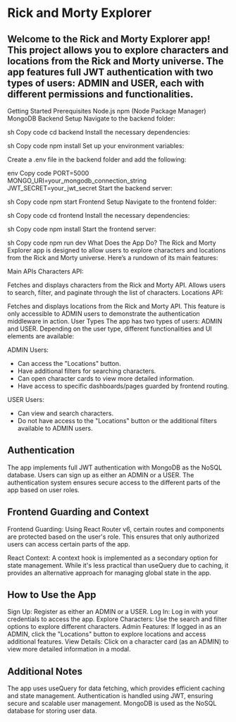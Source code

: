 # Rick and Morty Explorer
## Welcome to the Rick and Morty Explorer app! This project allows you to explore characters and locations from the Rick and Morty universe. The app features full JWT authentication with two types of users: ADMIN and USER, each with different permissions and functionalities.

Getting Started
Prerequisites
Node.js
npm (Node Package Manager)
MongoDB
Backend Setup
Navigate to the backend folder:

sh
Copy code
cd backend
Install the necessary dependencies:

sh
Copy code
npm install
Set up your environment variables:

Create a .env file in the backend folder and add the following:

env
Copy code
PORT=5000
MONGO_URI=your_mongodb_connection_string
JWT_SECRET=your_jwt_secret
Start the backend server:

sh
Copy code
npm start
Frontend Setup
Navigate to the frontend folder:

sh
Copy code
cd frontend
Install the necessary dependencies:

sh
Copy code
npm install
Start the frontend server:

sh
Copy code
npm run dev
What Does the App Do?
The Rick and Morty Explorer app is designed to allow users to explore characters and locations from the Rick and Morty universe. Here’s a rundown of its main features:

Main APIs
Characters API:

Fetches and displays characters from the Rick and Morty API.
Allows users to search, filter, and paginate through the list of characters.
Locations API:

Fetches and displays locations from the Rick and Morty API.
This feature is only accessible to ADMIN users to demonstrate the authentication middleware in action.
User Types
The app has two types of users: ADMIN and USER. Depending on the user type, different functionalities and UI elements are available:

ADMIN Users:

- Can access the "Locations" button.
- Have additional filters for searching characters.
- Can open character cards to view more detailed information.
- Have access to specific dashboards/pages guarded by frontend routing.
  
USER Users:

- Can view and search characters.
- Do not have access to the "Locations" button or the additional filters available to ADMIN users.
  
## Authentication
The app implements full JWT authentication with MongoDB as the NoSQL database. Users can sign up as either an ADMIN or a USER. The authentication system ensures secure access to the different parts of the app based on user roles.

## Frontend Guarding and Context
Frontend Guarding: Using React Router v6, certain routes and components are protected based on the user's role. This ensures that only authorized users can access certain parts of the app.

React Context: A context hook is implemented as a secondary option for state management. While it's less practical than useQuery due to caching, it provides an alternative approach for managing global state in the app.

## How to Use the App
Sign Up: Register as either an ADMIN or a USER.
Log In: Log in with your credentials to access the app.
Explore Characters: Use the search and filter options to explore different characters.
Admin Features: If logged in as an ADMIN, click the "Locations" button to explore locations and access additional features.
View Details: Click on a character card (as an ADMIN) to view more detailed information in a modal.

## Additional Notes
The app uses useQuery for data fetching, which provides efficient caching and state management.
Authentication is handled using JWT, ensuring secure and scalable user management.
MongoDB is used as the NoSQL database for storing user data.
